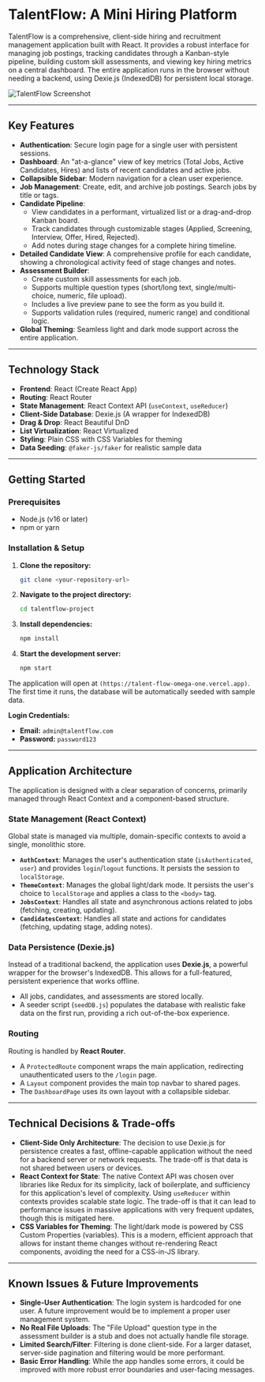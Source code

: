# TalentFlow: A Mini Hiring Platform

TalentFlow is a comprehensive, client-side hiring and recruitment management application built with React. It provides a robust interface for managing job postings, tracking candidates through a Kanban-style pipeline, building custom skill assessments, and viewing key hiring metrics on a central dashboard. The entire application runs in the browser without needing a backend, using Dexie.js (IndexedDB) for persistent local storage.

![TalentFlow Screenshot](<img width="1920" height="1080" alt="image" src="https://github.com/user-attachments/assets/4b564152-aacf-4d18-b026-960226f55caa" />
)

---

## Key Features

* **Authentication**: Secure login page for a single user with persistent sessions.
* **Dashboard**: An "at-a-glance" view of key metrics (Total Jobs, Active Candidates, Hires) and lists of recent candidates and active jobs.
* **Collapsible Sidebar**: Modern navigation for a clean user experience.
* **Job Management**: Create, edit, and archive job postings. Search jobs by title or tags.
* **Candidate Pipeline**:
    * View candidates in a performant, virtualized list or a drag-and-drop Kanban board.
    * Track candidates through customizable stages (Applied, Screening, Interview, Offer, Hired, Rejected).
    * Add notes during stage changes for a complete hiring timeline.
* **Detailed Candidate View**: A comprehensive profile for each candidate, showing a chronological activity feed of stage changes and notes.
* **Assessment Builder**:
    * Create custom skill assessments for each job.
    * Supports multiple question types (short/long text, single/multi-choice, numeric, file upload).
    * Includes a live preview pane to see the form as you build it.
    * Supports validation rules (required, numeric range) and conditional logic.
* **Global Theming**: Seamless light and dark mode support across the entire application.

---

## Technology Stack

* **Frontend**: React (Create React App)
* **Routing**: React Router
* **State Management**: React Context API (`useContext`, `useReducer`)
* **Client-Side Database**: Dexie.js (A wrapper for IndexedDB)
* **Drag & Drop**: React Beautiful DnD
* **List Virtualization**: React Virtualized
* **Styling**: Plain CSS with CSS Variables for theming
* **Data Seeding**: `@faker-js/faker` for realistic sample data

---

## Getting Started

### Prerequisites

* Node.js (v16 or later)
* npm or yarn

### Installation & Setup

1.  **Clone the repository:**
    ```bash
    git clone <your-repository-url>
    ```
2.  **Navigate to the project directory:**
    ```bash
    cd talentflow-project
    ```
3.  **Install dependencies:**
    ```bash
    npm install
    ```
4.  **Start the development server:**
    ```bash
    npm start
    ```

The application will open at `(https://talent-flow-omega-one.vercel.app)`. The first time it runs, the database will be automatically seeded with sample data.

**Login Credentials:**
* **Email:** `admin@talentflow.com`
* **Password:** `password123`

---

## Application Architecture

The application is designed with a clear separation of concerns, primarily managed through React Context and a component-based structure.

### State Management (React Context)

Global state is managed via multiple, domain-specific contexts to avoid a single, monolithic store.

* **`AuthContext`**: Manages the user's authentication state (`isAuthenticated`, `user`) and provides `login`/`logout` functions. It persists the session to `localStorage`.
* **`ThemeContext`**: Manages the global light/dark mode. It persists the user's choice to `localStorage` and applies a class to the `<body>` tag.
* **`JobsContext`**: Handles all state and asynchronous actions related to jobs (fetching, creating, updating).
* **`CandidatesContext`**: Handles all state and actions for candidates (fetching, updating stage, adding notes).

### Data Persistence (Dexie.js)

Instead of a traditional backend, the application uses **Dexie.js**, a powerful wrapper for the browser's IndexedDB. This allows for a full-featured, persistent experience that works offline.

* All jobs, candidates, and assessments are stored locally.
* A seeder script (`seedDB.js`) populates the database with realistic fake data on the first run, providing a rich out-of-the-box experience.

### Routing

Routing is handled by **React Router**.

* A `ProtectedRoute` component wraps the main application, redirecting unauthenticated users to the `/login` page.
* A `Layout` component provides the main top navbar to shared pages.
* The `DashboardPage` uses its own layout with a collapsible sidebar.

---

## Technical Decisions & Trade-offs

* **Client-Side Only Architecture**: The decision to use Dexie.js for persistence creates a fast, offline-capable application without the need for a backend server or network requests. The trade-off is that data is not shared between users or devices.
* **React Context for State**: The native Context API was chosen over libraries like Redux for its simplicity, lack of boilerplate, and sufficiency for this application's level of complexity. Using `useReducer` within contexts provides scalable state logic. The trade-off is that it can lead to performance issues in massive applications with very frequent updates, though this is mitigated here.
* **CSS Variables for Theming**: The light/dark mode is powered by CSS Custom Properties (variables). This is a modern, efficient approach that allows for instant theme changes without re-rendering React components, avoiding the need for a CSS-in-JS library.

---

## Known Issues & Future Improvements

* **Single-User Authentication**: The login system is hardcoded for one user. A future improvement would be to implement a proper user management system.
* **No Real File Uploads**: The "File Upload" question type in the assessment builder is a stub and does not actually handle file storage.
* **Limited Search/Filter**: Filtering is done client-side. For a larger dataset, server-side pagination and filtering would be more performant.
* **Basic Error Handling**: While the app handles some errors, it could be improved with more robust error boundaries and user-facing messages.
